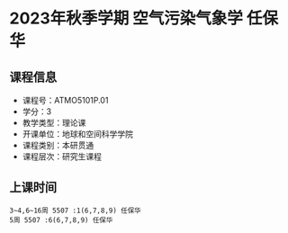 # 2023年秋季学期 空气污染气象学 任保华






## 课程信息

- 课程号：ATMO5101P.01
- 学分：3
- 教学类型：理论课
- 开课单位：地球和空间科学学院
- 课程类别：本研贯通
- 课程层次：研究生课程

## 上课时间

```
3~4,6~16周 5507 :1(6,7,8,9) 任保华
5周 5507 :6(6,7,8,9) 任保华
```

